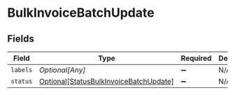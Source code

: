 # BulkInvoiceBatchUpdate


## Fields

| Field                                                                                         | Type                                                                                          | Required                                                                                      | Description                                                                                   |
| --------------------------------------------------------------------------------------------- | --------------------------------------------------------------------------------------------- | --------------------------------------------------------------------------------------------- | --------------------------------------------------------------------------------------------- |
| `labels`                                                                                      | *Optional[Any]*                                                                               | :heavy_minus_sign:                                                                            | N/A                                                                                           |
| `status`                                                                                      | [Optional[StatusBulkInvoiceBatchUpdate]](../../models/shared/statusbulkinvoicebatchupdate.md) | :heavy_minus_sign:                                                                            | N/A                                                                                           |